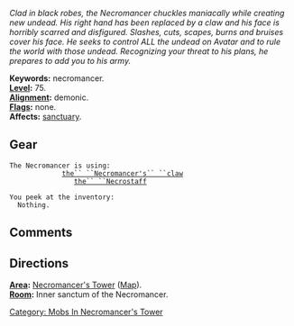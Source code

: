 *Clad in black robes, the Necromancer chuckles maniacally while creating
new undead. His right hand has been replaced by a claw and his face is
horribly scarred and disfigured. Slashes, cuts, scapes, burns and
bruises cover his face. He seeks to control ALL the undead on Avatar and
to rule the world with those undead. Recognizing your threat to his
plans, he prepares to add you to his army.*

**Keywords:** necromancer.  
**[Level](Level "wikilink"):** 75.  
**[Alignment](Alignment "wikilink"):** demonic.  
**[Flags](:Category:_Mob_Types "wikilink"):** none.  
**Affects:** [sanctuary](Sanctuary "wikilink").  

## Gear

`The Necromancer is using:`  
`  `<wielded>`           `[`the`` ``Necromancer's`` ``claw`](Necromancer's_Claw "wikilink")  
`  `<held>`              `[`the`` ``Necrostaff`](Necrostaff "wikilink")

`You peek at the inventory:`  
`  Nothing.`

## Comments

## Directions

**[Area](:Category:_Areas "wikilink"):** [Necromancer's
Tower](:Category:_Necromancer's_Tower "wikilink")
([Map](Necromancer's_Tower_Map "wikilink")).  
**[Room](:Category:_Rooms "wikilink"):** Inner sanctum of the
Necromancer.  

[Category: Mobs In Necromancer's
Tower](Category:_Mobs_In_Necromancer's_Tower "wikilink")
